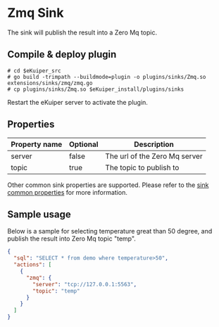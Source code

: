 # Zmq Sink

The sink will publish the result into a Zero Mq topic.

## Compile & deploy plugin

```shell
# cd $eKuiper_src
# go build -trimpath --buildmode=plugin -o plugins/sinks/Zmq.so extensions/sinks/zmq/zmq.go
# cp plugins/sinks/Zmq.so $eKuiper_install/plugins/sinks
```

Restart the eKuiper server to activate the plugin.

## Properties

| Property name | Optional | Description                   |
|---------------|----------|-------------------------------|
| server        | false    | The url of the Zero Mq server |
| topic         | true     | The topic to publish to       |

Other common sink properties are supported. Please refer to the [sink common properties](../overview.md#common-properties) for more information.

## Sample usage

Below is a sample for selecting temperature great than 50 degree, and publish the result into Zero Mq topic "temp".

```json
{
  "sql": "SELECT * from demo where temperature>50",
  "actions": [
    {
      "zmq": {
        "server": "tcp://127.0.0.1:5563",
        "topic": "temp"
      }
    }
  ]
}
```
